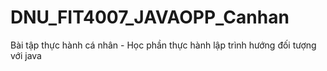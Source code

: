 # DNU_FIT4007_JAVAOPP_Canhan
Bài tập thực hành cá nhân - Học phần thực hành lập trình hướng đối tượng với java
